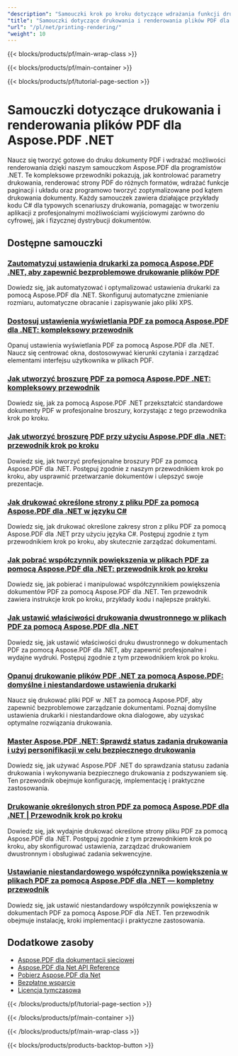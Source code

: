 ```yaml
---
"description": "Samouczki krok po kroku dotyczące wdrażania funkcji drukowania, renderowania wizualnego i podglądu PDF za pomocą Aspose.PDF dla platformy .NET."
"title": "Samouczki dotyczące drukowania i renderowania plików PDF dla Aspose.PDF .NET"
"url": "/pl/net/printing-rendering/"
"weight": 10
---
```


{{< blocks/products/pf/main-wrap-class >}}

{{< blocks/products/pf/main-container >}}

{{< blocks/products/pf/tutorial-page-section >}}

# Samouczki dotyczące drukowania i renderowania plików PDF dla Aspose.PDF .NET

Naucz się tworzyć gotowe do druku dokumenty PDF i wdrażać możliwości renderowania dzięki naszym samouczkom Aspose.PDF dla programistów .NET. Te kompleksowe przewodniki pokazują, jak kontrolować parametry drukowania, renderować strony PDF do różnych formatów, wdrażać funkcje paginacji i układu oraz programowo tworzyć zoptymalizowane pod kątem drukowania dokumenty. Każdy samouczek zawiera działające przykłady kodu C# dla typowych scenariuszy drukowania, pomagając w tworzeniu aplikacji z profesjonalnymi możliwościami wyjściowymi zarówno do cyfrowej, jak i fizycznej dystrybucji dokumentów.

## Dostępne samouczki

### [Zautomatyzuj ustawienia drukarki za pomocą Aspose.PDF .NET, aby zapewnić bezproblemowe drukowanie plików PDF](./automate-printer-settings-aspose-pdf-net/)
Dowiedz się, jak automatyzować i optymalizować ustawienia drukarki za pomocą Aspose.PDF dla .NET. Skonfiguruj automatyczne zmienianie rozmiaru, automatyczne obracanie i zapisywanie jako pliki XPS.

### [Dostosuj ustawienia wyświetlania PDF za pomocą Aspose.PDF dla .NET: kompleksowy przewodnik](./aspose-pdf-net-customize-display-settings/)
Opanuj ustawienia wyświetlania PDF za pomocą Aspose.PDF dla .NET. Naucz się centrować okna, dostosowywać kierunki czytania i zarządzać elementami interfejsu użytkownika w plikach PDF.

### [Jak utworzyć broszurę PDF za pomocą Aspose.PDF .NET: kompleksowy przewodnik](./create-pdf-booklet-using-asposepdf-dotnet/)
Dowiedz się, jak za pomocą Aspose.PDF .NET przekształcić standardowe dokumenty PDF w profesjonalne broszury, korzystając z tego przewodnika krok po kroku.

### [Jak utworzyć broszurę PDF przy użyciu Aspose.PDF dla .NET: przewodnik krok po kroku](./create-pdf-booklet-aspose-pdf-net-guide/)
Dowiedz się, jak tworzyć profesjonalne broszury PDF za pomocą Aspose.PDF dla .NET. Postępuj zgodnie z naszym przewodnikiem krok po kroku, aby usprawnić przetwarzanie dokumentów i ulepszyć swoje prezentacje.

### [Jak drukować określone strony z pliku PDF za pomocą Aspose.PDF dla .NET w języku C#](./print-specific-pages-pdf-aspose-net/)
Dowiedz się, jak drukować określone zakresy stron z pliku PDF za pomocą Aspose.PDF dla .NET przy użyciu języka C#. Postępuj zgodnie z tym przewodnikiem krok po kroku, aby skutecznie zarządzać dokumentami.

### [Jak pobrać współczynnik powiększenia w plikach PDF za pomocą Aspose.PDF dla .NET: przewodnik krok po kroku](./retrieve-zoom-factor-aspose-pdf-dotnet/)
Dowiedz się, jak pobierać i manipulować współczynnikiem powiększenia dokumentów PDF za pomocą Aspose.PDF dla .NET. Ten przewodnik zawiera instrukcje krok po kroku, przykłady kodu i najlepsze praktyki.

### [Jak ustawić właściwości drukowania dwustronnego w plikach PDF za pomocą Aspose.PDF dla .NET](./set-duplex-print-properties-aspose-pdf-dotnet/)
Dowiedz się, jak ustawić właściwości druku dwustronnego w dokumentach PDF za pomocą Aspose.PDF dla .NET, aby zapewnić profesjonalne i wydajne wydruki. Postępuj zgodnie z tym przewodnikiem krok po kroku.

### [Opanuj drukowanie plików PDF .NET za pomocą Aspose.PDF: domyślne i niestandardowe ustawienia drukarki](./efficient-pdf-printing-net-aspose-pdf/)
Naucz się drukować pliki PDF w .NET za pomocą Aspose.PDF, aby zapewnić bezproblemowe zarządzanie dokumentami. Poznaj domyślne ustawienia drukarki i niestandardowe okna dialogowe, aby uzyskać optymalne rozwiązania drukowania.

### [Master Aspose.PDF .NET: Sprawdź status zadania drukowania i użyj personifikacji w celu bezpiecznego drukowania](./aspose-pdf-net-check-print-job-status-impersonation/)
Dowiedz się, jak używać Aspose.PDF .NET do sprawdzania statusu zadania drukowania i wykonywania bezpiecznego drukowania z podszywaniem się. Ten przewodnik obejmuje konfigurację, implementację i praktyczne zastosowania.

### [Drukowanie określonych stron PDF za pomocą Aspose.PDF dla .NET | Przewodnik krok po kroku](./print-specific-pdf-pages-aspose-dotnet/)
Dowiedz się, jak wydajnie drukować określone strony pliku PDF za pomocą Aspose.PDF dla .NET. Postępuj zgodnie z tym przewodnikiem krok po kroku, aby skonfigurować ustawienia, zarządzać drukowaniem dwustronnym i obsługiwać zadania sekwencyjne.

### [Ustawianie niestandardowego współczynnika powiększenia w plikach PDF za pomocą Aspose.PDF dla .NET — kompletny przewodnik](./aspose-pdf-net-set-zoom-factor-pdfs/)
Dowiedz się, jak ustawić niestandardowy współczynnik powiększenia w dokumentach PDF za pomocą Aspose.PDF dla .NET. Ten przewodnik obejmuje instalację, kroki implementacji i praktyczne zastosowania.

## Dodatkowe zasoby

- [Aspose.PDF dla dokumentacji sieciowej](https://docs.aspose.com/pdf/net/)
- [Aspose.PDF dla Net API Reference](https://reference.aspose.com/pdf/net/)
- [Pobierz Aspose.PDF dla Net](https://releases.aspose.com/pdf/net/)
- [Bezpłatne wsparcie](https://forum.aspose.com/)
- [Licencja tymczasowa](https://purchase.aspose.com/temporary-license/)

{{< /blocks/products/pf/tutorial-page-section >}}

{{< /blocks/products/pf/main-container >}}

{{< /blocks/products/pf/main-wrap-class >}}

{{< blocks/products/products-backtop-button >}}